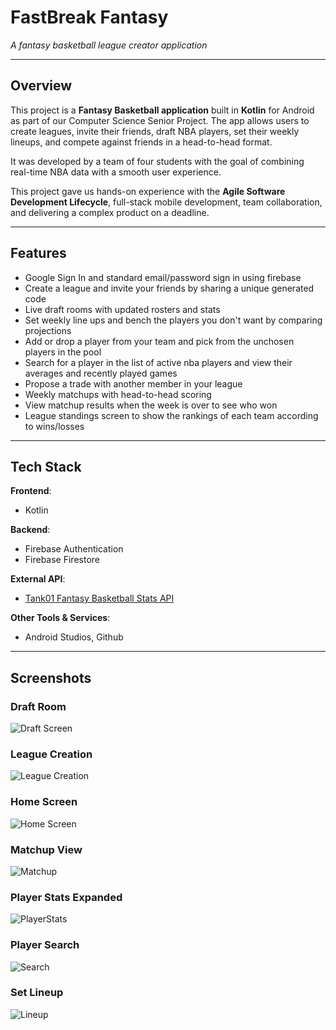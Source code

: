 # FastBreak Fantasy

_A fantasy basketball league creator application_

---

## Overview

This project is a **Fantasy Basketball application** built in **Kotlin** for Android as part of our Computer Science Senior Project. The app allows users to create leagues, invite their friends, draft NBA players, set their weekly lineups, and compete against friends in a head-to-head format. 

It was developed by a team of four students with the goal of combining real-time NBA data with a smooth user experience.

This project gave us hands-on experience with the **Agile Software Development Lifecycle**, full-stack mobile development, team collaboration, and delivering a complex product on a deadline.


---

## Features

- Google Sign In and standard email/password sign in using firebase
- Create a league and invite your friends by sharing a unique generated code
- Live draft rooms with updated rosters and stats
- Set weekly line ups and bench the players you don't want by comparing projections
- Add or drop a player from your team and pick from the unchosen players in the pool
- Search for a player in the list of active nba players and view their averages and recently played games
- Propose a trade with another member in your league
- Weekly matchups with head-to-head scoring
- View matchup results when the week is over to see who won
- League standings screen to show the rankings of each team according to wins/losses

---

## Tech Stack

**Frontend**:  
- Kotlin

**Backend**:  
- Firebase Authentication
- Firebase Firestore

**External API**:  
- [Tank01 Fantasy Basketball Stats API](https://rapidapi.com/tank01/api/tank01-fantasy-stats)

**Other Tools & Services**:  
- Android Studios, Github

---

## Screenshots
### Draft Room
![Draft Screen](UI/DraftScreen.png)

### League Creation
![League Creation](UI/CreateLeague.png)

### Home Screen
![Home Screen](UI/Home.png)

### Matchup View
![Matchup](UI/Matchup.png)

### Player Stats Expanded
![PlayerStats](UI/PlayerScreen.png)

### Player Search
![Search](UI/Search.png)

### Set Lineup
![Lineup](UI/DraftCompleteLeague.png)
